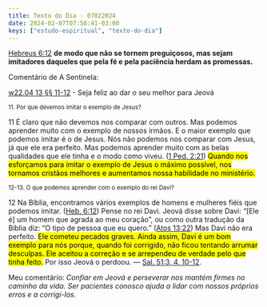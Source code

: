 ```yaml
---
title: Texto do Dia - 07022024
date: 2024-02-07T07:58:41-03:00
keys: ["estudo-espiritual", "texto-do-dia"]
---
```


[Hebreus 6:12](https://www.jw.org/finder?wtlocale=T&pub=nwtsty&srctype=wol&bible=58006012&srcid=share) **de modo que não se tornem preguiçosos, mas sejam imitadores daqueles que pela fé e pela paciência herdam as promessas.**

Comentário de A Sentinela:

<div class='quadro'>

[w22.04 13 §§ 11-12](https://wol.jw.org/pt/wol/d/r5/lp-t/2022368#h=19:0-21:0) - Seja feliz ao dar o seu melhor para Jeová

<small>11. Por que devemos imitar o exemplo de Jesus?</small>

11 É claro que não devemos nos comparar com outros. Mas podemos aprender muito com o exemplo de nossos irmãos. E o maior exemplo que podemos imitar é o de Jesus. Nós não podemos nos comparar com Jesus, já que ele era perfeito. Mas podemos aprender muito com as belas qualidades que ele tinha e o modo como viveu. ([1 Ped. 2:21](https://wol.jw.org/pt/wol/b/r5/lp-t/nwtsty/60/2#study=discover&v=60:2:21)) <mark>Quando nos esforçamos para imitar o exemplo de Jesus o máximo possível, nos tornamos cristãos melhores e aumentamos nossa habilidade no ministério.</mark>

<small>12-13. O que podemos aprender com o exemplo do rei Davi?</small>

12 Na Bíblia, encontramos vários exemplos de homens e mulheres fiéis que podemos imitar. ([Heb. 6:12](https://wol.jw.org/pt/wol/b/r5/lp-t/nwtsty/58/6#study=discover&v=58:6:12)) Pense no rei Davi. Jeová disse sobre Davi: “[Ele é] um homem que agrada ao meu coração”, ou como outra tradução da Bíblia diz: “O tipo de pessoa que eu quero.” ([Atos 13:22](https://wol.jw.org/pt/wol/b/r5/lp-t/nwtsty/44/13#study=discover&v=44:13:22)) Mas Davi não era perfeito. <mark>Ele cometeu pecados graves. Ainda assim, Davi é um bom exemplo para nós porque, quando foi corrigido, não ficou tentando arrumar desculpas. Ele aceitou a correção e se arrependeu de verdade pelo que tinha feito.</mark> Por isso Jeová o perdoou. — [Sal. 51:3, 4](https://wol.jw.org/pt/wol/b/r5/lp-t/nwtsty/19/51#study=discover&v=19:51:3-19:51:4)[, 10-12](https://wol.jw.org/pt/wol/b/r5/lp-t/nwtsty/19/51#study=discover&v=19:51:10-19:51:12).

</div>

Meu comentário: _Confiar em Jeová e perseverar nos mantém firmes no caminho da vida. Ser pacientes conosco ajuda a lidar com nossos próprios erros e a corrigi-los._
